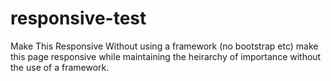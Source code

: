 # responsive-test
Make This Responsive
Without using a framework (no bootstrap etc) make this page responsive while maintaining 
the heirarchy of importance without the use of a framework.
